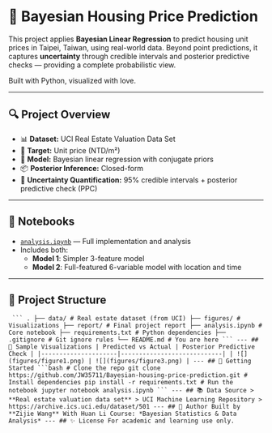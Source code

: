 # 🏡 Bayesian Housing Price Prediction

This project applies **Bayesian Linear Regression** to predict housing unit prices in Taipei, Taiwan, using real-world data. Beyond point predictions, it captures **uncertainty** through credible intervals and posterior predictive checks — providing a complete probabilistic view.

Built with Python, visualized with love.

---

## 🔍 Project Overview

- 📊 **Dataset:** UCI Real Estate Valuation Data Set
- 📍 **Target:** Unit price (NTD/m²)
- 🧠 **Model:** Bayesian linear regression with conjugate priors
- 📦 **Posterior Inference:** Closed-form
- 🎯 **Uncertainty Quantification:** 95% credible intervals + posterior predictive check (PPC)

---

## 🧪 Notebooks

- [`analysis.ipynb`](analysis.ipynb) — Full implementation and analysis
- Includes both:
  - **Model 1**: Simpler 3-feature model
  - **Model 2**: Full-featured 6-variable model with location and time

---

## 📁 Project Structure
<pre><code> ``` . ├── data/ # Real estate dataset (from UCI) ├── figures/ # Visualizations ├── report/ # Final project report ├── analysis.ipynb # Core notebook ├── requirements.txt # Python dependencies ├── .gitignore # Git ignore rules └── README.md # You are here ``` --- ## 📸 Sample Visualizations | Predicted vs Actual | Posterior Predictive Check | |---------------------|----------------------------| | ![](figures/figure1.png) | ![](figures/figure3.png) | --- ## 🚀 Getting Started ```bash # Clone the repo git clone https://github.com/JW35711/Bayesian-housing-price-prediction.git # Install dependencies pip install -r requirements.txt # Run the notebook jupyter notebook analysis.ipynb ``` --- ## 📚 Data Source > **Real estate valuation data set** > UCI Machine Learning Repository > https://archive.ics.uci.edu/dataset/501 --- ## 🧠 Author Built by **Zijie Wang** With Huan Li Course: *Bayesian Statistics & Data Analysis* --- ## ✨ License For academic and learning use only. </code></pre>
